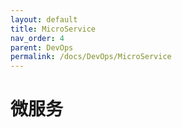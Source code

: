 ```yaml
---
layout: default
title: MicroService
nav_order: 4
parent: DevOps
permalink: /docs/DevOps/MicroService
---
```


# 微服务